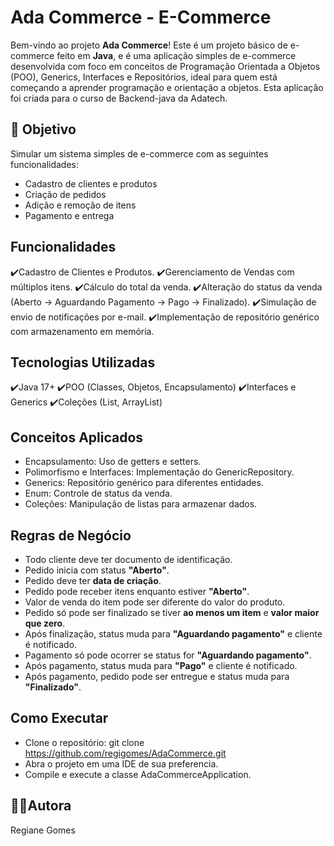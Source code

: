 # Ada Commerce - E-Commerce
Bem-vindo ao projeto **Ada Commerce**! Este é um projeto básico de e-commerce feito em **Java**, e é uma aplicação simples de e-commerce desenvolvida com foco em conceitos de Programação Orientada a Objetos (POO), Generics, Interfaces e Repositórios,  ideal para quem está começando a aprender programação e orientação a objetos. Esta aplicação foi criada para o curso de Backend-java da Adatech.

## 🎯 Objetivo
Simular um sistema simples de e-commerce com as seguintes funcionalidades:
- Cadastro de clientes e produtos
- Criação de pedidos
- Adição e remoção de itens
- Pagamento e entrega

##  Funcionalidades
✔️Cadastro de Clientes e Produtos.
✔️Gerenciamento de Vendas com múltiplos itens.
✔️Cálculo do total da venda.
✔️Alteração do status da venda (Aberto → Aguardando Pagamento → Pago → Finalizado).
✔️Simulação de envio de notificações por e-mail.
✔️Implementação de repositório genérico com armazenamento em memória.

## Tecnologias Utilizadas
✔️Java 17+
✔️POO (Classes, Objetos, Encapsulamento)
✔️Interfaces e Generics
✔️Coleções (List, ArrayList)

## Conceitos Aplicados

- Encapsulamento: Uso de getters e setters.
- Polimorfismo e Interfaces: Implementação do GenericRepository.
- Generics: Repositório genérico para diferentes entidades.
- Enum: Controle de status da venda.
- Coleções: Manipulação de listas para armazenar dados.
  
## Regras de Negócio

- Todo cliente deve ter documento de identificação.
- Pedido inicia com status **"Aberto"**.
- Pedido deve ter **data de criação**.
- Pedido pode receber itens enquanto estiver **"Aberto"**.
- Valor de venda do item pode ser diferente do valor do produto.
- Pedido só pode ser finalizado se tiver **ao menos um item** e **valor maior que zero**.
- Após finalização, status muda para **"Aguardando pagamento"** e cliente é notificado.
- Pagamento só pode ocorrer se status for **"Aguardando pagamento"**.
- Após pagamento, status muda para **"Pago"** e cliente é notificado.
- Após pagamento, pedido pode ser entregue e status muda para **"Finalizado"**.

## Como Executar
- Clone o repositório: git clone https://github.com/regigomes/AdaCommerce.git
- Abra o projeto em uma IDE de sua preferencia.
- Compile e execute a classe AdaCommerceApplication.

## 👩‍💻Autora
Regiane Gomes




   
